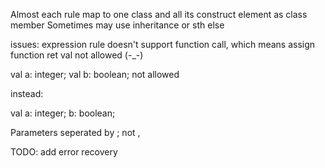 Almost each rule map to one class and all its construct element as class member
Sometimes may use inheritance or sth else

issues:
expression rule doesn't support function call, which means assign function ret val not allowed (-_-)

val a: integer;
val b: boolean;
not allowed

instead:

val a: integer;
	b: boolean;

Parameters seperated by ; not ,

TODO:
add error recovery